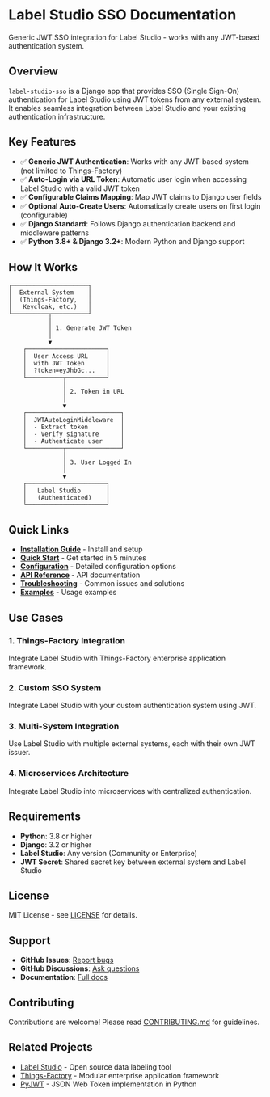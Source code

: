 # Label Studio SSO Documentation

Generic JWT SSO integration for Label Studio - works with any JWT-based authentication system.

## Overview

`label-studio-sso` is a Django app that provides SSO (Single Sign-On) authentication for Label Studio using JWT tokens from any external system. It enables seamless integration between Label Studio and your existing authentication infrastructure.

## Key Features

- ✅ **Generic JWT Authentication**: Works with any JWT-based system (not limited to Things-Factory)
- ✅ **Auto-Login via URL Token**: Automatic user login when accessing Label Studio with a valid JWT token
- ✅ **Configurable Claims Mapping**: Map JWT claims to Django user fields
- ✅ **Optional Auto-Create Users**: Automatically create users on first login (configurable)
- ✅ **Django Standard**: Follows Django authentication backend and middleware patterns
- ✅ **Python 3.8+ & Django 3.2+**: Modern Python and Django support

## How It Works

```
┌─────────────────────┐
│  External System    │
│  (Things-Factory,   │
│   Keycloak, etc.)   │
└──────────┬──────────┘
           │
           │ 1. Generate JWT Token
           │
           ▼
    ┌──────────────────────┐
    │  User Access URL     │
    │  with JWT Token      │
    │  ?token=eyJhbGc...   │
    └──────────┬───────────┘
               │
               │ 2. Token in URL
               │
               ▼
    ┌──────────────────────────┐
    │  JWTAutoLoginMiddleware  │
    │  - Extract token         │
    │  - Verify signature      │
    │  - Authenticate user     │
    └──────────┬───────────────┘
               │
               │ 3. User Logged In
               │
               ▼
    ┌──────────────────────┐
    │   Label Studio       │
    │   (Authenticated)    │
    └──────────────────────┘
```

## Quick Links

- **[Installation Guide](installation.md)** - Install and setup
- **[Quick Start](quick-start.md)** - Get started in 5 minutes
- **[Configuration](configuration.md)** - Detailed configuration options
- **[API Reference](api-reference.md)** - API documentation
- **[Troubleshooting](troubleshooting.md)** - Common issues and solutions
- **[Examples](examples/)** - Usage examples

## Use Cases

### 1. Things-Factory Integration

Integrate Label Studio with Things-Factory enterprise application framework.

### 2. Custom SSO System

Integrate Label Studio with your custom authentication system using JWT.

### 3. Multi-System Integration

Use Label Studio with multiple external systems, each with their own JWT issuer.

### 4. Microservices Architecture

Integrate Label Studio into microservices with centralized authentication.

## Requirements

- **Python**: 3.8 or higher
- **Django**: 3.2 or higher
- **Label Studio**: Any version (Community or Enterprise)
- **JWT Secret**: Shared secret key between external system and Label Studio

## License

MIT License - see [LICENSE](../LICENSE) for details.

## Support

- **GitHub Issues**: [Report bugs](https://github.com/aidoop/label-studio-sso/issues)
- **GitHub Discussions**: [Ask questions](https://github.com/aidoop/label-studio-sso/discussions)
- **Documentation**: [Full docs](https://github.com/aidoop/label-studio-sso/blob/main/README.md)

## Contributing

Contributions are welcome! Please read [CONTRIBUTING.md](contributing.md) for guidelines.

## Related Projects

- [Label Studio](https://github.com/HumanSignal/label-studio) - Open source data labeling tool
- [Things-Factory](https://github.com/hatiolab/things-factory) - Modular enterprise application framework
- [PyJWT](https://github.com/jpadilla/pyjwt) - JSON Web Token implementation in Python
